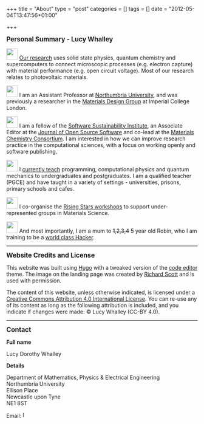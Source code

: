 +++
title = "About"
type = "post"
categories = []
tags = []
date = "2012-05-04T13:47:56+01:00"

+++

<big> <b> Personal Summary - Lucy Whalley </b> </big>

<img src="./images/lattice_icon.png" width="30" height="30"> [Our research](http://lucydot.github.io/research/) uses solid state physics, quantum chemistry and supercomputers to connect microscopic processes (e.g. electron capture) with material performance (e.g. open circuit voltage). Most of our research relates to photovoltaic materials. 

<img src="./images/lattice_icon.png" width="30" height="30"> I am an Assistant Professor at [Northumbria University](https://www.northumbria.ac.uk/about-us/academic-departments/mathematics-physics-and-electrical-engineering/research/), and was previously a researcher in the [Materials Design Group](https://wmd-group.github.io/) at Imperial College London.

<img src="./images/coding_icon.png" width="30" height="30"> I am a fellow of the [Software Sustainability Institute](https://software.ac.uk/about), an Associate Editor at the [Journal of Open Source Software](https://joss.theoj.org) and co-lead at the [Materials Chemistry Consortium](https://mcc.hec.ac.uk/). I am interested in how we can improve research practice in the computational sciences, with a focus on working openly and software publishing.

<img src="./images/teaching_icon.png" width="30" height="30"> I [currently teach](http://lucydot.github.io/teaching/) programming, computational physics and quantum mechanics to undergraduates and postgraduates. I am a qualified teacher (PGCE) and have taught in a variety of settings - universities, prisons, primary schools and cafes. 

<img src="./images/sharing_icon.png" width="30" height="30"> I co-organise the [Rising Stars workshops](https://www.royce.ac.uk/events/rising-stars-2025/) to support under-represented groups in Materials Science.

<img src="./images/baby_icon.png" width="30" height="30"> And most importantly, I am a mum to <strike>1,2,3,4</strike> 5 year old Robin, who I am training to be a [world class Hacker](https://twitter.com/lucydotwhalley/status/1358480776841617412/photo/1).

---------------
<big> <b> Website Credits and License</b> </big>

This website was built using [Hugo](https://gohugo.io) with a tweaked version of the [code editor](https://github.com/aubm/hugo-code-editor-theme/) theme. The image on the landing page was created by [Richard Scott](https://richard-scott.info/home.html) and is used with permission.

The content of this website, unless otherwise indicated, is licensed under a [Creative Commons Attribution 4.0 International License](https://creativecommons.org/licenses/by/4.0/). You can re-use any of its content as long as the following attribution is included, and you indicate if changes were made: © Lucy Whalley (CC-BY 4.0).

-----------------
<big> <b> Contact </b> </big>

<b> Full name </b>

Lucy Dorothy Whalley

<b> Details </b>

Department of Mathematics, Physics & Electrical Engineering </br>
Northumbria University </br>
Ellison Place </br>
Newcastle upon Tyne </br>
NE1 8ST </br>

Email: <img src="../images/email_uni.png" height="16" alt="l dot whalley at northumbria dot ac dot uk"> 
